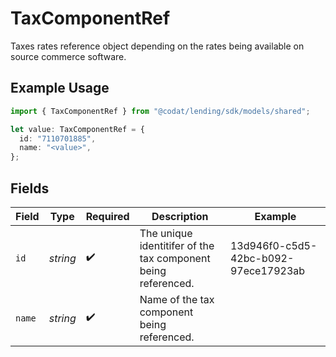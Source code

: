 # TaxComponentRef

Taxes rates reference object depending on the rates being available on source commerce software.

## Example Usage

```typescript
import { TaxComponentRef } from "@codat/lending/sdk/models/shared";

let value: TaxComponentRef = {
  id: "7110701885",
  name: "<value>",
};
```

## Fields

| Field                                                         | Type                                                          | Required                                                      | Description                                                   | Example                                                       |
| ------------------------------------------------------------- | ------------------------------------------------------------- | ------------------------------------------------------------- | ------------------------------------------------------------- | ------------------------------------------------------------- |
| `id`                                                          | *string*                                                      | :heavy_check_mark:                                            | The unique identitifer of the tax component being referenced. | 13d946f0-c5d5-42bc-b092-97ece17923ab                          |
| `name`                                                        | *string*                                                      | :heavy_check_mark:                                            | Name of the tax component being referenced.                   |                                                               |